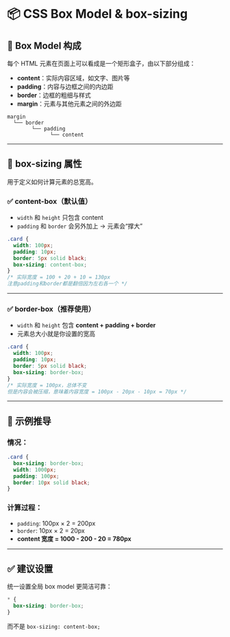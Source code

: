 # 📦 CSS Box Model & box-sizing

## **🔹 Box Model 构成**

每个 HTML 元素在页面上可以看成是一个矩形盒子，由以下部分组成：

- **content**：实际内容区域，如文字、图片等
- **padding**：内容与边框之间的内边距
- **border**：边框的粗细与样式
- **margin**：元素与其他元素之间的外边距

```
margin
  └── border
        └── padding
              └── content
```

---

## **🔹 box-sizing 属性**

用于定义如何计算元素的总宽高。

### **✅ content-box（默认值）**

- `width` 和 `height` 只包含 content
- `padding` 和 `border` 会另外加上 → 元素会“撑大”

```css
.card {
  width: 100px;
  padding: 10px;
  border: 5px solid black;
  box-sizing: content-box;
}
/* 实际宽度 = 100 + 20 + 10 = 130px 
注意padding和border都是翻倍因为左右各一个 */
```

---

### **✅ border-box（推荐使用）**

- `width` 和 `height` 包含 **content + padding + border**
- 元素总大小就是你设置的宽高

```css
.card {
  width: 100px;
  padding: 10px;
  border: 5px solid black;
  box-sizing: border-box;
}
/* 实际宽度 = 100px，总体不变 
但是内容会被压缩，意味着内容宽度 = 100px - 20px - 10px = 70px */
```

---

## **📌 示例推导**

### **情况：**

```css
.card {
  box-sizing: border-box;
  width: 1000px;
  padding: 100px;
  border: 10px solid black;
}
```

### **计算过程：**

- `padding`: 100px × 2 = 200px
- `border`: 10px × 2 = 20px
- **content 宽度 = 1000 - 200 - 20 = 780px**

---

## **✅ 建议设置**

统一设置全局 box model 更简洁可靠：

```css
* {
  box-sizing: border-box;
}
```

而不是 `box-sizing: content-box;`